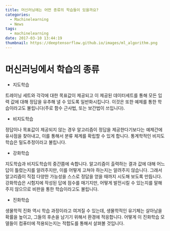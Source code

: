 ```yaml
---
title: 머신러닝에는 어떤 종류의 학습들이 있을까요?
categories:
  - Machinelearning
  - News
tags:
  - machinelearning
date: 2017-03-10 13:44:19
thumbnail: https://deeptensorflow.github.io/images/ml_algorithm.png
---
```

# 머신러닝에서 학습의 종류

- 지도학습

트레이닝 세트와 각각에 대한 목표값이 제공되고 이 제공된 데이터세트를 통해 모든 입력 값에 대해 정답을 유추해 낼 수 있도록 일반화시킵니다.
이것은 또한 예제를 통한 학습이라고도 불립니다(주로 함수 근사법, 또는 보간법이 쓰입니다).

- 비지도학습

정답이나 목표값이 제공되지 않는 경우 알고리즘이 정답을 제공한다기보다는 예제간에 유사점을 찾아내고, 이를 통해서 분류 체계를 확립할 수 있게 합니다.
통계학적인 비지도학습은 밀도추정이라고 불립니다.

- 강화학습

지도학습과 비지도학습의 중간쯤에 속합니다.
알고리즘이 출력하는 결과 값에 대해 어느 답이 틀렸는지를 알려주지만, 이를 어떻게 고쳐야 하는지는 알려주지 않습니다.
그래서 알고리즘이 직접 다양한 가능성을 스스로 정답을 얻을 때까지 시도해 보도록 만듭니다.
강화학습은 시험지에 작성된 답에 점수를 매기지만, 어떻게 발전시킬 수 있는지를 말해주지 않으므로 비판을 통한 학습이라고도 불립니다.

- 진화학습

생물학적 진화 역시 학습 과정이라고 여겨질 수 있는데, 생물학적인 유기체는 살아남을 확률을 높이고, 그들의 후손을 남기기 위해서 환경에 적응합니다.
어떻게 이 진화학습 모델들이 컴퓨터에 적용되는지는 적합도를 통해서 살펴볼 것입니다.
